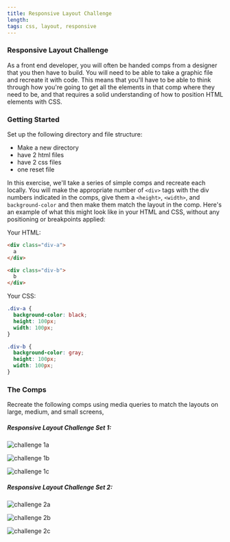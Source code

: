 ```yaml
---
title: Responsive Layout Challenge
length:
tags: css, layout, responsive
---
```



### Responsive Layout Challenge

As a front end developer, you will often be handed comps from a designer that you then have to build. You will need to be able to take a graphic file and recreate it with code. This means that you'll have to be able to think through how you're going to get all the elements in that comp where they need to be, and that requires a solid understanding of how to position HTML elements with CSS.

### Getting Started

Set up the following directory and file structure:

* Make a new directory
* have 2 html files
* have 2 css files
* one reset file

In this exercise, we'll take a series of simple comps and recreate each locally. You will make the appropriate number of `<div>` tags with the div numbers indicated in the comps, give them a `<height>`, `<width>`, and `background-color` and then make them match the layout in the comp. Here's an example of what this might look like in your HTML and CSS, without any positioning or breakpoints applied:

Your HTML:

```HTML
<div class="div-a">
  a
</div>

<div class="div-b">
  b
</div>
```
Your CSS:

```CSS
.div-a {
  background-color: black;
  height: 100px;
  width: 100px;
}

.div-b {
  background-color: gray;
  height: 100px;
  width: 100px;
}
```

### The Comps

Recreate the following comps using media queries to match the layouts on large, medium, and small screens,

##### Responsive Layout Challenge Set 1:

![challenge 1a](images/comp1a.png)

![challenge 1b](images/comp1b.png)

![challenge 1c](images/comp1c.png)


##### Responsive Layout Challenge Set 2:

![challenge 2a](images/comp2a.png)

![challenge 2b](images/comp2b.png)

![challenge 2c](images/comp2c.png)
